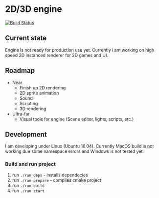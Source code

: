 # 2D/3D engine

[![Build Status](https://travis-ci.org/yanlipnican/cpp-game-engine.svg?branch=master)](https://travis-ci.org/yanlipnican/cpp-game-engine)

## Current state

Engine is not ready for production use yet. Currently i am working on high speed 2D instanced renderer for 2D games and UI.

## Roadmap
* Near
  * Finish up 2D rendering
  * 2D sprite animation
  * Sound
  * Scripting
  * 3D rendering
* Ultra-far
  * Visual tools for engine (Scene editor, lights, scripts, etc.)

## Development

I am developing under Linux (Ubuntu 16.04). Currently MacOS build is not working due some namespace errors and Windows is not tested yet.

### Build and run project
1. run ```./run deps``` - installs dependecies
2. run ```./run prepare``` - compiles cmake project
3. run ```./run build```
4. run ```./run start```

